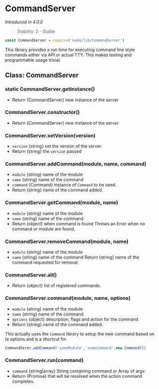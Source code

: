 # CommandServer
*Introduced in 4.0.0*
> Stability: 2 - Stable
```js
const CommandServer = require('kado/lib/CommandServer')
```
This library provides a run time for executing command line style
commands either via API or actual TTY. This makes testing and
programmable usage trivial.

## Class: CommandServer

### static CommandServer.getInstance()
* Return {CommandServer} new instance of the server

### CommandServer.constructor()
* Return {CommandServer} new instance of the server

### CommandServer.setVersion(version)
* `version` {string} set the version of the server.
* Return {string} the `version` passed

### CommandServer.addCommand(module, name, command)
* `module` {string} name of the module
* `name` {string} name of the command
* `command` {Command} instance of `Command` to be used.
* Return {string} name of the command added.

### CommandServer.getCommand(module, name)
* `module` {string} name of the module
* `name` {string} name of the command
* Return {object} when command is found
Throws an Error when no command or module are found.

### CommandServer.removeCommand(module, name)
* `module` {string} name of the module
* `name` {string} name of the command
Return {string} name of the command requested for removal.

### CommandServer.all()
* Return {object} list of registered commands.

### CommandServer.command(module, name, options)
* `module` {string} name of the module
* `name` {string} name of the command
* `options` {object} description, flags and action for the command
* Return {string} name of the command added.

This actually uses the `Command` library to setup the new command
based on te options and is a shortcut for.

```js
CommandSerer.addCommand('someModule','someCommand',new Command())
```

### CommandServer.run(command)
* `command` {string|array} String containing command or Array of argv.
* Return {Promise} that will be resolved when the action command completes.
